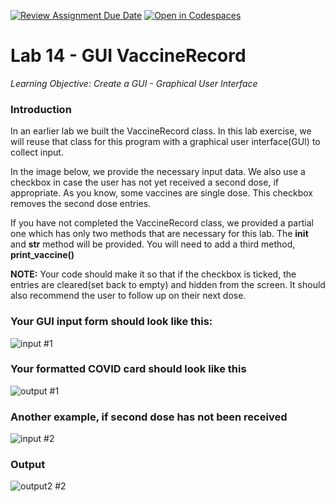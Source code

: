 [![Review Assignment Due Date](https://classroom.github.com/assets/deadline-readme-button-22041afd0340ce965d47ae6ef1cefeee28c7c493a6346c4f15d667ab976d596c.svg)](https://classroom.github.com/a/IszlvwTn)
[![Open in Codespaces](https://classroom.github.com/assets/launch-codespace-2972f46106e565e64193e422d61a12cf1da4916b45550586e14ef0a7c637dd04.svg)](https://classroom.github.com/open-in-codespaces?assignment_repo_id=17296569)
# Lab 14 - GUI VaccineRecord
_Learning Objective: Create a GUI - Graphical User Interface_

### Introduction ###
In an earlier lab we built the VaccineRecord class. In this lab exercise, we will reuse that class for this program with a graphical user interface(GUI) to collect input.

In the image below, we provide the necessary input data. We also use a checkbox in case the user has not yet received a second dose, if appropriate. 
As you know, some vaccines are single dose. This checkbox removes the second dose entries.

If you have not completed the VaccineRecord class, we provided a partial one which has only two methods that are necessary for this lab. 
The **init** and **str** method will be provided. You will need to add a third method, **print_vaccine()**

**NOTE:** Your code should make it so that if the checkbox is ticked, the entries are cleared(set back to empty) and hidden from the screen.
It should also recommend the user to follow up on their next dose.

### Your GUI input form should look like this:
![input #1](assets/sample1_data.png)

### Your formatted COVID card should look like this
![output #1](assets/sample1.png)

### Another example, if second dose has not been received
![input #2](assets/sample2_data.png)

### Output
![output2 #2](assets/sample2.png)

